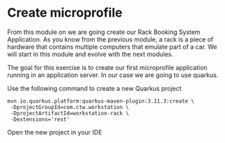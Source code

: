 # Create microprofile

From this module on we are going create our Rack Booking System Application.
As you know from the previous module, a rack is a piece of hardware that contains multiple computers that emulate part
of a car.
We will start in this module and evolve with the next modules.

The goal for this exercise is to create our first microprofile
application running in an application server. In our case we are going to use quarkus.

Use the following command to create a new Quarkus project

   ```
   mvn io.quarkus.platform:quarkus-maven-plugin:3.11.3:create \
    -DprojectGroupId=com.ctw.workstation \
    -DprojectArtifactId=workstation-rack \
    -Dextensions='rest'

   ```

Open the new project in your IDE

